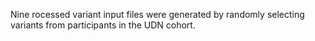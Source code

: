 Nine rocessed variant input files were generated by randomly selecting variants from participants in the UDN cohort.
